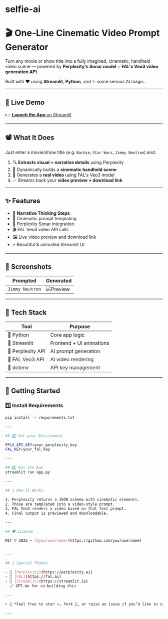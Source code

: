 # selfie-ai

# 🎬 One-Line Cinematic Video Prompt Generator

Turn any movie or show title into a fully imagined, cinematic, handheld video scene — powered by **Perplexity's Sonar model** + **FAL's Veo3 video generation API**.

Built with ❤️ using **Streamlit**, **Python**, and ✨ some serious AI magic.

---

## 🌟 Live Demo

👉 [**Launch the App** on Streamlit](https://your-deployed-app-url.streamlit.app)

---

## 📽️ What It Does

Just enter a movie/show title (e.g. `Barbie`, `Star Wars`, `Jimmy Neutron`) and:

1. 🔍 **Extracts visual + narrative details** using Perplexity
2. 🧠 Dynamically builds a **cinematic handheld scene**
3. 🎥 Generates a **real video** using FAL's Veo3 model
4. ✅ Streams back your **video preview + download link**

---

## ✨ Features

- 🧠 **Narrative Thinking Steps**
- 📜 Cinematic prompt templating
- 🤖 Perplexity Sonar integration
- 🎬 FAL Veo3 video API calls
- 🖼 Live video preview and download link
- ⚡ Beautiful & animated Streamlit UI

---

## 📸 Screenshots

| Prompted | Generated |
|----------|-----------|
| `Jimmy Neutron` | ![Preview](https://your-image-url.com/preview.gif) |

---

## 🧰 Tech Stack

| Tool            | Purpose                      |
|-----------------|------------------------------|
| 🐍 Python        | Core app logic                |
| 🎈 Streamlit     | Frontend + UI animations      |
| 🤖 Perplexity API | AI prompt generation         |
| 🎥 FAL Veo3 API   | AI video rendering            |
| 🔐 dotenv        | API key management            |

---

## 🚀 Getting Started

### 1️⃣ Install Requirements

```bash
pip install -r requirements.txt

---

## 2️⃣ Set your Environment

PPLX_API_KEY=your_perplexity_key
FAL_KEY=your_fal_key

---

## 3️⃣ Run the App
streamlit run app.py

---

## 🧠 How It Works

1. Perplexity returns a JSON schema with cinematic elements.
2. Those are templated into a video-style prompt.
3. FAL Veo3 renders a video based on that text prompt.
4. Final output is previewed and downloadable.

---

## 🛡️ License

MIT © 2025 — [@yourusername](https://github.com/yourusername)


---

## 🙌 Special Thanks

- 🤯 [Perplexity](https://perplexity.ai)
- 🎥 [FAL](https://fal.ai)
- 🧵 [Streamlit](https://streamlit.io)
- 🪄 GPT-4o for co-building this

---

> 💬 *Feel free to star ⭐, fork 🍴, or raise an issue if you’d like to contribute or have ideas!*

---



